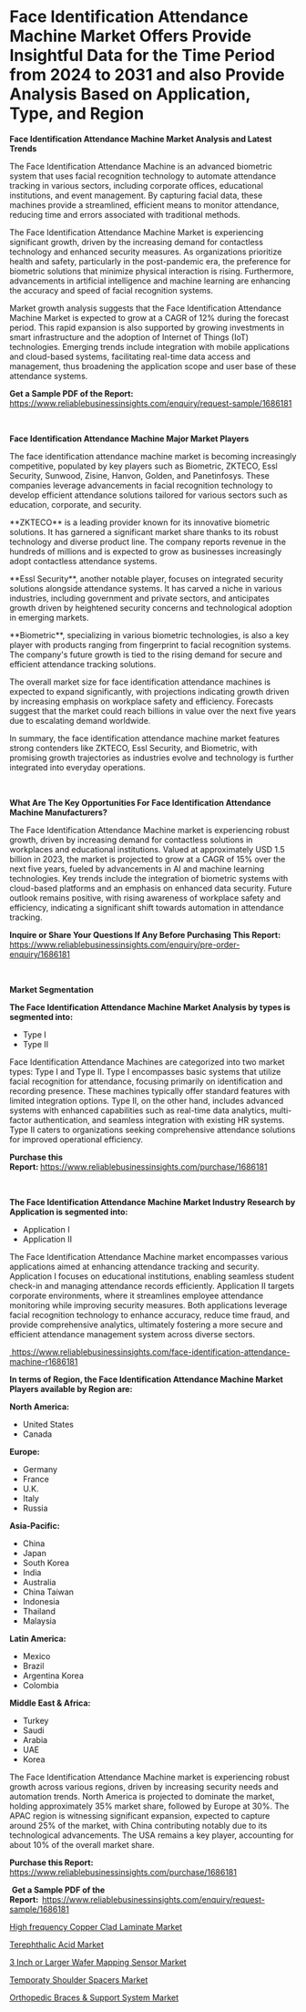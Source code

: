<p><h1>Face Identification Attendance Machine Market Offers Provide Insightful Data for the Time Period from 2024 to 2031 and also Provide Analysis Based on Application, Type, and Region</h1></p><p><strong>Face Identification Attendance Machine Market Analysis and Latest Trends</strong></p>
<p><p>The Face Identification Attendance Machine is an advanced biometric system that uses facial recognition technology to automate attendance tracking in various sectors, including corporate offices, educational institutions, and event management. By capturing facial data, these machines provide a streamlined, efficient means to monitor attendance, reducing time and errors associated with traditional methods.</p><p>The Face Identification Attendance Machine Market is experiencing significant growth, driven by the increasing demand for contactless technology and enhanced security measures. As organizations prioritize health and safety, particularly in the post-pandemic era, the preference for biometric solutions that minimize physical interaction is rising. Furthermore, advancements in artificial intelligence and machine learning are enhancing the accuracy and speed of facial recognition systems.</p><p>Market growth analysis suggests that the Face Identification Attendance Machine Market is expected to grow at a CAGR of 12% during the forecast period. This rapid expansion is also supported by growing investments in smart infrastructure and the adoption of Internet of Things (IoT) technologies. Emerging trends include integration with mobile applications and cloud-based systems, facilitating real-time data access and management, thus broadening the application scope and user base of these attendance systems.</p></p>
<p><strong>Get a Sample PDF of the Report:&nbsp;</strong> <a href="https://www.reliablebusinessinsights.com/enquiry/request-sample/1686181?utm_campaign=75&utm_medium=2&utm_source=Github&utm_content=ia&utm_term=06102024&utm_id=face-identification-attendance-machine">https://www.reliablebusinessinsights.com/enquiry/request-sample/1686181</a></p>
<p>&nbsp;</p>
<p><strong>Face Identification Attendance Machine Major Market Players</strong></p>
<p><p>The face identification attendance machine market is becoming increasingly competitive, populated by key players such as Biometric, ZKTECO, Essl Security, Sunwood, Zisine, Hanvon, Golden, and Panetinfosys. These companies leverage advancements in facial recognition technology to develop efficient attendance solutions tailored for various sectors such as education, corporate, and security.</p><p>**ZKTECO** is a leading provider known for its innovative biometric solutions. It has garnered a significant market share thanks to its robust technology and diverse product line. The company reports revenue in the hundreds of millions and is expected to grow as businesses increasingly adopt contactless attendance systems.</p><p>**Essl Security**, another notable player, focuses on integrated security solutions alongside attendance systems. It has carved a niche in various industries, including government and private sectors, and anticipates growth driven by heightened security concerns and technological adoption in emerging markets.</p><p>**Biometric**, specializing in various biometric technologies, is also a key player with products ranging from fingerprint to facial recognition systems. The company's future growth is tied to the rising demand for secure and efficient attendance tracking solutions.</p><p>The overall market size for face identification attendance machines is expected to expand significantly, with projections indicating growth driven by increasing emphasis on workplace safety and efficiency. Forecasts suggest that the market could reach billions in value over the next five years due to escalating demand worldwide.</p><p>In summary, the face identification attendance machine market features strong contenders like ZKTECO, Essl Security, and Biometric, with promising growth trajectories as industries evolve and technology is further integrated into everyday operations.</p></p>
<p>&nbsp;</p>
<p><strong>What Are The Key Opportunities For Face Identification Attendance Machine Manufacturers?</strong></p>
<p><p>The Face Identification Attendance Machine market is experiencing robust growth, driven by increasing demand for contactless solutions in workplaces and educational institutions. Valued at approximately USD 1.5 billion in 2023, the market is projected to grow at a CAGR of 15% over the next five years, fueled by advancements in AI and machine learning technologies. Key trends include the integration of biometric systems with cloud-based platforms and an emphasis on enhanced data security. Future outlook remains positive, with rising awareness of workplace safety and efficiency, indicating a significant shift towards automation in attendance tracking.</p></p>
<p><strong>Inquire or Share Your Questions If Any Before Purchasing This Report:</strong> <a href="https://www.reliablebusinessinsights.com/enquiry/pre-order-enquiry/1686181?utm_campaign=75&utm_medium=2&utm_source=Github&utm_content=ia&utm_term=06102024&utm_id=face-identification-attendance-machine">https://www.reliablebusinessinsights.com/enquiry/pre-order-enquiry/1686181</a></p>
<p>&nbsp;</p>
<p><strong>Market Segmentation</strong></p>
<p><strong>The Face Identification Attendance Machine Market Analysis by types is segmented into:</strong></p>
<p><ul><li>Type I</li><li>Type II</li></ul></p>
<p><p>Face Identification Attendance Machines are categorized into two market types: Type I and Type II. Type I encompasses basic systems that utilize facial recognition for attendance, focusing primarily on identification and recording presence. These machines typically offer standard features with limited integration options. Type II, on the other hand, includes advanced systems with enhanced capabilities such as real-time data analytics, multi-factor authentication, and seamless integration with existing HR systems. Type II caters to organizations seeking comprehensive attendance solutions for improved operational efficiency.</p></p>
<p><strong>Purchase this Report:&nbsp;</strong><a href="https://www.reliablebusinessinsights.com/purchase/1686181?utm_campaign=75&utm_medium=2&utm_source=Github&utm_content=ia&utm_term=06102024&utm_id=face-identification-attendance-machine">https://www.reliablebusinessinsights.com/purchase/1686181</a></p>
<p>&nbsp;</p>
<p><strong>The Face Identification Attendance Machine Market Industry Research by Application is segmented into:</strong></p>
<p><ul><li>Application I</li><li>Application II</li></ul></p>
<p><p>The Face Identification Attendance Machine market encompasses various applications aimed at enhancing attendance tracking and security. Application I focuses on educational institutions, enabling seamless student check-in and managing attendance records efficiently. Application II targets corporate environments, where it streamlines employee attendance monitoring while improving security measures. Both applications leverage facial recognition technology to enhance accuracy, reduce time fraud, and provide comprehensive analytics, ultimately fostering a more secure and efficient attendance management system across diverse sectors.</p></p>
<p><a href="https://www.reliablebusinessinsights.com/face-identification-attendance-machine-r1686181?utm_campaign=75&utm_medium=2&utm_source=Github&utm_content=ia&utm_term=06102024&utm_id=face-identification-attendance-machine">&nbsp;https://www.reliablebusinessinsights.com/face-identification-attendance-machine-r1686181</a></p>
<p><strong>In terms of Region, the Face Identification Attendance Machine Market Players available by Region are:</strong></p>
<p>
    <p> <strong> North America: </strong>
        <ul>
            <li>United States</li>
            <li>Canada</li>
        </ul>
        </p> 
    <p> <strong> Europe: </strong>
        <ul>
            <li>Germany</li>
            <li>France</li>
            <li>U.K.</li>
            <li>Italy</li>
            <li>Russia</li>
        </ul>
        </p> 
    <p> <strong> Asia-Pacific: </strong>
        <ul>
            <li>China</li>
            <li>Japan</li>
            <li>South Korea</li>
            <li>India</li>
            <li>Australia</li>
            <li>China Taiwan</li>
            <li>Indonesia</li>
            <li>Thailand</li>
            <li>Malaysia</li>
        </ul>
        </p> 
    <p> <strong> Latin America: </strong>
        <ul>
            <li>Mexico</li>
            <li>Brazil</li>
            <li>Argentina Korea</li>
            <li>Colombia</li>
        </ul>
        </p> 
    <p> <strong> Middle East & Africa: </strong>
        <ul>
            <li>Turkey</li>
            <li>Saudi</li>
            <li>Arabia</li>
            <li>UAE</li>
            <li>Korea</li>
        </ul>
    </p>
    </p>
<p><p>The Face Identification Attendance Machine market is experiencing robust growth across various regions, driven by increasing security needs and automation trends. North America is projected to dominate the market, holding approximately 35% market share, followed by Europe at 30%. The APAC region is witnessing significant expansion, expected to capture around 25% of the market, with China contributing notably due to its technological advancements. The USA remains a key player, accounting for about 10% of the overall market share.</p></p>
<p><strong>Purchase this Report: </strong><a href="https://www.reliablebusinessinsights.com/purchase/1686181?utm_campaign=75&utm_medium=2&utm_source=Github&utm_content=ia&utm_term=06102024&utm_id=face-identification-attendance-machine">https://www.reliablebusinessinsights.com/purchase/1686181</a></p>
<p>&nbsp;<strong>Get a Sample PDF of the Report:&nbsp;&nbsp;</strong><a href="https://www.reliablebusinessinsights.com/enquiry/request-sample/1686181?utm_campaign=75&utm_medium=2&utm_source=Github&utm_content=ia&utm_term=06102024&utm_id=face-identification-attendance-machine">https://www.reliablebusinessinsights.com/enquiry/request-sample/1686181</a></p>
<p><strong></strong></p>
<p><p><a href="https://issuu.com/reportprime-2/docs/high-frequency-copper-clad-laminate_88cfb3775f4ecf?utm_campaign=75&utm_medium=2&utm_source=Github&utm_content=ia&utm_term=06102024&utm_id=face-identification-attendance-machine">High frequency Copper Clad Laminate Market</a></p><p><a href="https://www.linkedin.com/pulse/digital-transformation-terephthalic-acid-industry-lwnne?utm_campaign=75&utm_medium=2&utm_source=Github&utm_content=ia&utm_term=06102024&utm_id=face-identification-attendance-machine">Terephthalic Acid Market</a></p><p><a href="https://issuu.com/reportprime-2/docs/3-inch-or-larger-wafer-mapping-sens_22b9f436615268?utm_campaign=75&utm_medium=2&utm_source=Github&utm_content=ia&utm_term=06102024&utm_id=face-identification-attendance-machine">3 Inch or Larger Wafer Mapping Sensor Market</a></p><p><a href="https://github.com/SotoRodolfo12/Market-Research-Report-List-1/blob/main/temporaty-shoulder-spacers-market.md?utm_campaign=75&utm_medium=2&utm_source=Github&utm_content=ia&utm_term=06102024&utm_id=face-identification-attendance-machine">Temporaty Shoulder Spacers Market</a></p><p><a href="https://github.com/NathanColeman327/Market-Research-Report-List-1/blob/main/orthopedic-braces-support-system-market.md?utm_campaign=75&utm_medium=2&utm_source=Github&utm_content=ia&utm_term=06102024&utm_id=face-identification-attendance-machine">Orthopedic Braces & Support System Market</a></p></p>